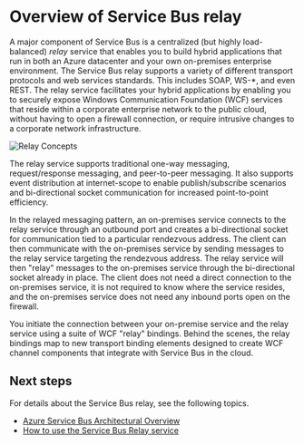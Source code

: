 <properties
	pageTitle="Service Bus relay overview | Microsoft Azure"
	description="Overview of Service Bus relay."
	services="service-bus-relay"
	documentationCenter=".net"
	authors="sethmanheim"
	manager="timlt"
	editor=""/>

<tags
	ms.service="service-bus-relay"
	ms.workload="na"
	ms.tgt_pltfrm="na"
	ms.devlang="multiple"
	ms.topic="get-started-article"
	ms.date="09/01/2016"
	ms.author="sethm"/>


# Overview of Service Bus relay

A major component of Service Bus is a centralized (but highly load-balanced) *relay* service that enables you to build hybrid applications that run in both an Azure datacenter and your own on-premises enterprise environment.  The Service Bus relay supports a variety of different transport protocols and web services standards. This includes SOAP, WS-*, and even REST. The relay service facilitates your hybrid applications by enabling you to securely expose Windows Communication Foundation (WCF) services that reside within a corporate enterprise network to the public cloud, without having to open a firewall connection, or require intrusive changes to a corporate network infrastructure. 

![Relay Concepts](./media/service-bus-relay-overview/sb-relay-01.png)

The relay service supports traditional one-way messaging, request/response messaging, and peer-to-peer messaging. It also supports event distribution at internet-scope to enable publish/subscribe scenarios and bi-directional socket communication for increased point-to-point efficiency. 

In the relayed messaging pattern, an on-premises service connects to the relay service through an outbound port and creates a bi-directional socket for communication tied to a particular rendezvous address. The client can then communicate with the on-premises service by sending messages to the relay service targeting the rendezvous address. The relay service will then "relay" messages to the on-premises service through the bi-directional socket already in place. The client does not need a direct connection to the on-premises service, it is not required to know where the service resides, and the on-premises service does not need any inbound ports open on the firewall.

You initiate the connection between your on-premise service and the relay service using a suite of WCF "relay" bindings. Behind the scenes, the relay bindings map to new transport binding elements designed to create WCF channel components that integrate with Service Bus in the cloud. 

## Next steps

For details about the Service Bus relay, see the following topics.

- [Azure Service Bus Architectural Overview](../service-bus-messaging/service-bus-fundamentals-hybrid-solutions.md)
- [How to use the Service Bus Relay service](../service-bus-relay/service-bus-dotnet-how-to-use-relay.md)

 